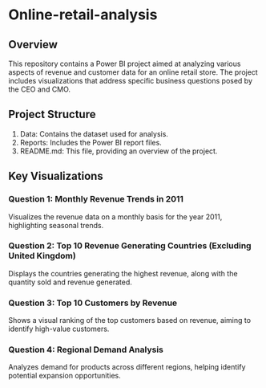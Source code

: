 # Online-retail-analysis
## Overview
This repository contains a Power BI project aimed at analyzing various aspects of revenue and customer data for an online retail store. The project includes visualizations that address specific business questions posed by the CEO and CMO.

## Project Structure
1. Data: Contains the dataset used for analysis.
2. Reports: Includes the Power BI report files.
3. README.md: This file, providing an overview of the project.
## Key Visualizations
### Question 1: Monthly Revenue Trends in 2011
Visualizes the revenue data on a monthly basis for the year 2011, highlighting seasonal trends.

### Question 2: Top 10 Revenue Generating Countries (Excluding United Kingdom)
Displays the countries generating the highest revenue, along with the quantity sold and revenue generated.

### Question 3: Top 10 Customers by Revenue
Shows a visual ranking of the top customers based on revenue, aiming to identify high-value customers.

### Question 4: Regional Demand Analysis
Analyzes demand for products across different regions, helping identify potential expansion opportunities.
